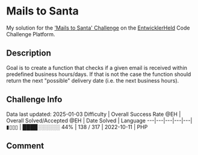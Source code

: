 # Mails to Santa

My solution for the ['Mails to Santa' Challenge](https://platform.entwicklerheld.de/challenge/mails-to-santa?technology=PHP) on the [EntwicklerHeld](https://platform.entwicklerheld.de/) Code Challenge Platform.

## Description
Goal is to create a function that checks if a given email is received within predefined business hours/days. If that is not the case the function should return the next "possible" delivery date (i.e. the next business hours).

## Challenge Info
Data last updated: 2025-01-03
Difficulty | Overall Success Rate @EH | Overall Solved/Accepted @EH | Date Solved | Language
---|---|---|---|---|
▮▯▯▯ | ████░░░░░░ 44% | 138 / 317 | 2022-10-11 | PHP

## Comment
